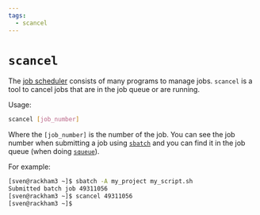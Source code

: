 ```yaml
---
tags:
  - scancel
---
```


# `scancel`

The [job scheduler](../cluster_guides/slurm.md) consists of many
programs to manage jobs.
`scancel` is a tool to cancel jobs that are in the job queue or are running.

Usage:

```bash
scancel [job_number]
```

Where the `[job_number]` is the number of the job.
You can see the job number when submitting a job using [`sbatch`](../software/sbatch.md)
and you can find it in the job queue (when doing [`squeue`](squeue.md)).

For example:

```bash
[sven@rackham3 ~]$ sbatch -A my_project my_script.sh
Submitted batch job 49311056
[sven@rackham3 ~]$ scancel 49311056
[sven@rackham3 ~]$
```
